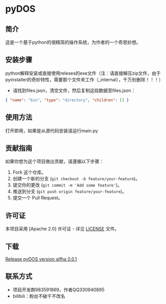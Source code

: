 # pyDOS

## 简介

这是一个基于python的很精简的操作系统，为作者的一个奇思妙想。

## 安装步骤

python解释安装或直接使用releses的exe文件（注：请直接解压zip文件，由于pyinstaller的奇妙特性，需要那个文件夹工作（_internal），千万别删除！！！）
- 请找到files.json，清空文件，然后复制这段数据至files.json：
```json
{ "name": "bin", "type": "directory", "children": [] }
```

## 使用方法

打开即用，如果是从源代码安装请运行main.py

## 贡献指南

如果你想为这个项目做出贡献，请遵循以下步骤：

1. Fork 这个仓库。
2. 创建一个新的分支 (`git checkout -b feature/your-feature`)。
3. 提交你的更改 (`git commit -m 'Add some feature'`)。
4. 推送到分支 (`git push origin feature/your-feature`)。
5. 提交一个 Pull Request。

## 许可证

本项目采用 [Apache 2.0] 许可证 - 详见 [LICENSE](LICENSE) 文件。

## 下载
<a href = "https://github.com/user464664649464/pyDOS/releases/tag/release">Release pyDOS version alfha 0.0.1</a>

## 联系方式
- 项目开发群983591869，作者QQ330940895
- bilibili：粉丝不破千不改名
